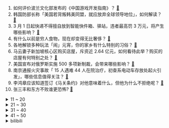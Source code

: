 1. 如何评价波兰文化部发布的《中国游戏开发指南》？ [:link:](https://www.zhihu.com/question/645012645)
2. 韩国防部长称「美国若背叛韩美同盟，就应放弃全球领导地位」，如何解读？ [:link:](https://www.zhihu.com/question/645573013)
3. 3 月 1 日起快递不得擅自放到智能快件箱、驿站，违者最高罚 3 万元，将产生哪些影响？ [:link:](https://www.zhihu.com/question/645563883)
4. 有什么以前是穷人食物，现在却变得无比奢侈？ [:link:](https://www.zhihu.com/question/642200866)
5. 各地解锁多种玩法「闹」元宵，你的家乡有什么特别的习俗？ [:link:](https://www.zhihu.com/question/645444548)
6. 马云妻子新加坡核心区购买店屋，斥资近 2.64 亿元，如何看待此举？购买的店屋有何特别之处？ [:link:](https://www.zhihu.com/question/645347103)
7. 美国宣布对俄罗斯实施 500 多项新制裁，会带来哪些影响？ [:link:](https://www.zhihu.com/question/645591478)
8. 南京通报火灾事故「 15 人遇难 44 人在院治疗，初查系电动车存放处起火引发」，哪些信息值得关注？ [:link:](https://www.zhihu.com/question/645643570)
9. 李鸿章应该知道签订《马关条约》对他意味着什么，但他为什么不拒绝呢？ [:link:](https://www.zhihu.com/question/645111426)
10. 张三丰和东方不败谁更恐怖? [:link:](https://www.zhihu.com/question/645253093)
<details>
<summary>11 ~ 20</summary>

11. 有好的量化交易软件推荐吗？ [:link:](https://www.zhihu.com/question/513274147)
12. 为什么公司招人的时候偏爱有工作经验的，但是在裁员时又更倾向于重新招人而不是留住培养了多年的老员工？ [:link:](https://www.zhihu.com/question/645386210)
13. 为什么感觉外国的菜里很少有吃内脏的，而中国却经常看到？ [:link:](https://www.zhihu.com/question/643098546)
14. 国防部回应美国对台 7500 万美元军售，称美方武装台湾是十分危险的「赌注」行为，哪些信息值得关注？ [:link:](https://www.zhihu.com/question/645553026)
15. 飞机机票为什么敢超售？遇上机票超售该怎么办？ [:link:](https://www.zhihu.com/question/629320159)
16. 研究生读完出来已经26左右了是不是在浪费时间? [:link:](https://www.zhihu.com/question/644825076)
17. 女子接种 HPV 疫苗后 3 年仍查出宫颈癌，接种疫苗后为何还会患病？ [:link:](https://www.zhihu.com/question/645195958)
18. 台方公布金门渔船事件发生时无线电录音，因内容不全再遭质疑，哪些信息值得关注？ [:link:](https://www.zhihu.com/question/645552587)
19. 食用油在古代是不是很稀罕？古代人又是怎么吃得起油条的？ [:link:](https://www.zhihu.com/question/642239281)
20. 公司想逼我主动离职，增加我的工作量，要求频繁汇报工作，怎么应对？ [:link:](https://www.zhihu.com/question/645384559)
</details>
<details>
<summary>21 ~ 30</summary>

21. 心理学层面如何分析「师生恋」形成的原因？「师生恋」群体是否具备同质化的心理特征？ [:link:](https://www.zhihu.com/question/644934954)
22. 国常会要求推动移动支付、银行卡、现金等多种支付方式并行发展、相互补充，哪些信息值得关注？ [:link:](https://www.zhihu.com/question/645592017)
23. 多看电影电视剧，对写出畅销网络小说帮助大吗？ [:link:](https://www.zhihu.com/question/644909948)
24. 如何通俗理解一个数学命题既不能证明又不能证伪？ [:link:](https://www.zhihu.com/question/645327955)
25. 人社部发布三份新办法，将外卖小哥等新就业形态劳动者纳入最低工资保障，哪些信息值得关注？ [:link:](https://www.zhihu.com/question/645549194)
26. 可以分享一张你相册里的美食照片吗？ [:link:](https://www.zhihu.com/question/640840220)
27. 有哪些万万没想到的冷知识？ [:link:](https://www.zhihu.com/question/295454420)
28. 如何看待带闪卡特效的龙耀皮肤在龙年春节档爆火，为什么越来越多年轻人热衷于网络集卡？ [:link:](https://www.zhihu.com/question/645539605)
29. 从游戏设计角度，《鸣潮》允许角色在垂直墙面上行走属于加分项还是减分项？ [:link:](https://www.zhihu.com/question/645156937)
30. 麒麟9000S加持，华为Pocket2定价7499元起售，值得入手吗？ [:link:](https://www.zhihu.com/question/645460304)
</details>
<details>
<summary>31 ~ 40</summary>

31. 如何看待《海贼王》1108话漫画之中，黄猿杀了贝加庞克这件事？ [:link:](https://www.zhihu.com/question/645420495)
32. 有没有一张图能够证明你会做饭？ [:link:](https://www.zhihu.com/question/640840313)
33. 是什么原因让你开始自己学习做饭？ [:link:](https://www.zhihu.com/question/641173898)
34. 贾玲成功减肥 100 斤，有没有人告诉我 100 斤是什么概念？ [:link:](https://www.zhihu.com/question/639222321)
35. 把孩子成绩看的太重要了，你会不会觉得累？孩子会不会失去他的童年？ [:link:](https://www.zhihu.com/question/640761261)
36. 如何看待25届农心杯辜梓豪负申真谞？ [:link:](https://www.zhihu.com/question/645558163)
37. 从 ChatGPT 到 Sora，为何 OpenAI 能连续打造出王炸级神器？ [:link:](https://www.zhihu.com/question/645556648)
38. AI 视频产品 Stable Video 正式开放公测，体验效果如何？ [:link:](https://www.zhihu.com/question/645505604)
39. 春节返工途中三人患「经济舱综合征」身亡，医生「因长时间坐车致肺栓塞」，久坐引起胸闷气短需要注意哪些？ [:link:](https://www.zhihu.com/question/645504565)
40. 2024年元宵节文案祝福语有哪些? [:link:](https://www.zhihu.com/question/645244118)
</details>
<details>
<summary>41 ~ 50</summary>

41. 如何看待《飞驰人生 2》叶经理的转变？ [:link:](https://www.zhihu.com/question/644399393)
42. 除了看花灯、吃元宵外，你还知道哪些元宵节的习俗？ [:link:](https://www.zhihu.com/question/645553164)
43. 国产摩托车为什么执着于提升摩托车性能而不是注重耐用度呢？ [:link:](https://www.zhihu.com/question/644352690)
44. 有没有一种食物，在你情绪低落时，如同一抹阳光，照亮了你的生活？ [:link:](https://www.zhihu.com/question/642017892)
45. 想买一款2000-3000价位的手机，主要考虑游戏性能和充电速度续航能力，请问推荐哪款手机？ [:link:](https://www.zhihu.com/question/641939553)
46. 有哪些元宵节的灯谜推荐呢？ [:link:](https://www.zhihu.com/question/645508623)
47. 无糖汤圆成为黑马，你喜欢什么口味的汤圆，会选择无糖汤圆吗？ [:link:](https://www.zhihu.com/question/645567492)
48. 2024釜山世界乒乓球团体锦标赛第一盘樊振东3:1松岛辉空，如何评价这场比赛？ [:link:](https://www.zhihu.com/question/645429410)
49. 贾玲的条件减重100斤和普通人普通条件下减重50斤，谁更难？ [:link:](https://www.zhihu.com/question/644089680)
50. 2024年的米哈游还需不需要真正的「玩家」？ [:link:](https://www.zhihu.com/question/645412453)
</details><details>
<summary>bilibili</summary>

</details>